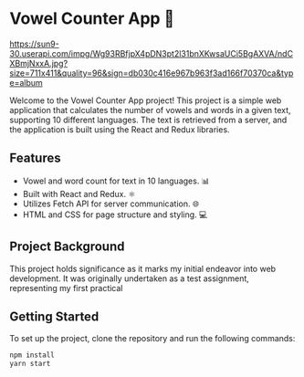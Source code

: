 #  Vowel Counter App 🚀


https://sun9-30.userapi.com/impg/Wg93RBfjpX4pDN3pt2l31bnXKwsaUCi5BgAXVA/ndCXBmjNxxA.jpg?size=711x411&quality=96&sign=db030c416e967b963f3ad166f70370ca&type=album

Welcome to the Vowel Counter App project!
This project is a simple web application that calculates the number of vowels and words in a given text, supporting 10 different languages. The text is retrieved from a server, and the application is built using the React and Redux libraries.


## Features

- Vowel and word count for text in 10 languages. 📊
- Built with React and Redux. ⚛️
- Utilizes Fetch API for server communication. 🌐
- HTML and CSS for page structure and styling. 💻

## Project Background


This project holds significance as it marks my initial endeavor into web development. It was originally undertaken as a test assignment, representing my first practical

## Getting Started

To set up the project, clone the repository and run the following commands:

```bash
npm install
yarn start
